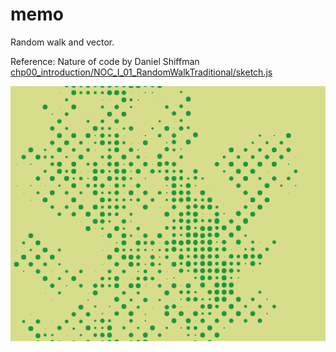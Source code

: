 # memo
Random walk and vector.

Reference: Nature of code by Daniel Shiffman
[chp00_introduction/NOC_I_01_RandomWalkTraditional/sketch.js](https://github.com/nature-of-code/noc-examples-p5.js/blob/master/chp00_introduction/NOC_I_01_RandomWalkTraditional/sketch.js)

<img src="img/image01.png">